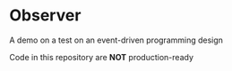 # Observer
A demo on a test on an event-driven programming design

Code in this repository are **NOT** production-ready